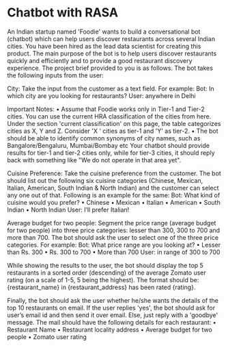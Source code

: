 # Chatbot with RASA
An Indian startup named 'Foodie' wants to build a conversational bot (chatbot) which can help users discover restaurants across several Indian cities. You have been hired as the lead data scientist for creating this product.
The main purpose of the bot is to help users discover restaurants quickly and efficiently and to provide a good restaurant discovery experience. The project brief provided to you is as follows.
The bot takes the following inputs from the user:


City: Take the input from the customer as a text field. 
For example:
Bot: In which city are you looking for restaurants?
User: anywhere in Delhi

Important Notes: 
•	Assume that Foodie works only in Tier-1 and Tier-2 cities. You can use the current HRA classification of the cities from here. Under the section 'current classification' on this page, the table categorizes cities as X, Y and Z. Consider 'X ' cities as tier-1 and 'Y' as tier-2. 
•	The bot should be able to identify common synonyms of city names, such as Bangalore/Bengaluru, Mumbai/Bombay etc
Your chatbot should provide results for tier-1 and tier-2 cities only, while for tier-3 cities, it should reply back with something like "We do not operate in that area yet".



Cuisine Preference: Take the cuisine preference from the customer. The bot should list out the following six cuisine categories (Chinese, Mexican, Italian, American, South Indian & North Indian) and the customer can select any one out of that. Following is an example for the same:
Bot: What kind of cuisine would you prefer?
•	Chinese
•	Mexican
•	Italian
•	American
•	South Indian
•	North Indian
User: I’ll prefer Italian!
 
 
 
Average budget for two people: Segment the price range (average budget for two people) into three price categories: lesser than 300, 300 to 700 and more than 700. The bot should ask the user to select one of the three price categories. For example:
Bot: What price range are you looking at?
•	Lesser than Rs. 300
•	Rs. 300 to 700
•	More than 700
User: in range of 300 to 700

While showing the results to the user, the bot should display the top 5 restaurants in a sorted order (descending) of the average Zomato user rating (on a scale of 1-5, 5 being the highest). The format should be: {restaurant_name} in {restaurant_address} has been rated {rating}.

Finally, the bot should ask the user whether he/she wants the details of the top 10 restaurants on email. If the user replies 'yes', the bot should ask for user’s email id and then send it over email. Else, just reply with a 'goodbye' message. The mail should have the following details for each restaurant:
•	Restaurant Name
•	Restaurant locality address
•	Average budget for two people
•	Zomato user rating
